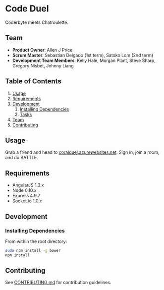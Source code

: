 # Code Duel

Coderbyte meets Chatroulette.

## Team

  - __Product Owner__: Allen J Price
  - __Scrum Master__: Sebastian Delgado (1st term), Satoko Lom (2nd term)
  - __Development Team Members__: Kelly Hale, Morgan Plant, Steve Sharp, Gregory Nisbet, Johnny Liang

## Table of Contents

1. [Usage](#Usage)
1. [Requirements](#requirements)
1. [Development](#development)
    1. [Installing Dependencies](#installing-dependencies)
    1. [Tasks](#tasks)
1. [Team](#team)
1. [Contributing](#contributing)

## Usage
Grab a friend and head to [coralduel.azurewebsites.net](http://coralduel.azurewebsites.net/). Sign in, join a room, and do BATTLE.

## Requirements

- AngularJS 1.3.x
- Node 0.10.x
- Express 4.9.7
- Socket.io 1.0.x


## Development

### Installing Dependencies

From within the root directory:

```sh
sudo npm install -g bower
npm install
```


## Contributing

See [CONTRIBUTING.md](CONTRIBUTING.md) for contribution guidelines.
